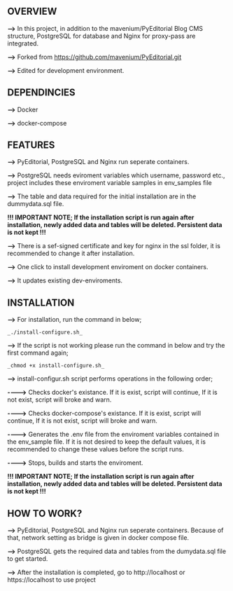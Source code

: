 <h2>OVERVIEW</h2>

**-->** In this project, in addition to the mavenium/PyEditorial Blog CMS structure, PostgreSQL for database and Nginx for proxy-pass are integrated.

**-->** Forked from https://github.com/mavenium/PyEditorial.git

**-->** Edited for development environment.

<h2>DEPENDINCIES</h2>

**-->** Docker

**-->** docker-compose

<h2>FEATURES</h2>

**-->** PyEditorial, PostgreSQL and Nginx run seperate containers.

**-->** PostgreSQL needs eviroment variables which username, password etc., project includes these enviroment variable samples in env_samples file 

**-->** The table and data required for the initial installation are in the dummydata.sql file. 

**!!! IMPORTANT NOTE; If the installation script is run again after installation, newly added data and tables will be deleted. Persistent data is not kept !!!**

**-->** There is a sef-signed certificate and key for nginx in the ssl folder, it is recommended to change it after installation.

**-->** One click to install development enviroment on docker containers.

**-->** It updates existing dev-enviroments.

<h2>INSTALLATION</h2>

**-->** For installation, run the command in below; 

```_./install-configure.sh_```

**-->** If the script is not working please run the command in below and try the first command again;

```_chmod +x install-configure.sh_```

**-->** install-configur.sh script performs operations in the following order;

**---->** Checks docker's existance. If it is exist, script will continue, If it is not exist, script will broke and warn. 

**---->** Checks docker-compose's existance. If it is exist, script will continue, If it is not exist, script will broke and warn.

**---->** Generates the .env file from the enviroment variables contained in the env_sample file. If it is not desired to keep the default values, it is recommended to change these values before the script runs.

**---->** Stops, builds and starts the enviroment.

**!!! IMPORTANT NOTE; If the installation script is run again after installation, newly added data and tables will be deleted. Persistent data is not kept !!!**

<h2>HOW TO WORK?</h2>

**-->** PyEditorial, PostgreSQL and Nginx run seperate containers. Because of that, network setting as bridge is given in docker compose file.

**-->** PostgreSQL gets the required data and tables from the dumydata.sql file to get started.

**-->** After the installation is completed, go to http://localhost or https://localhost to use project

